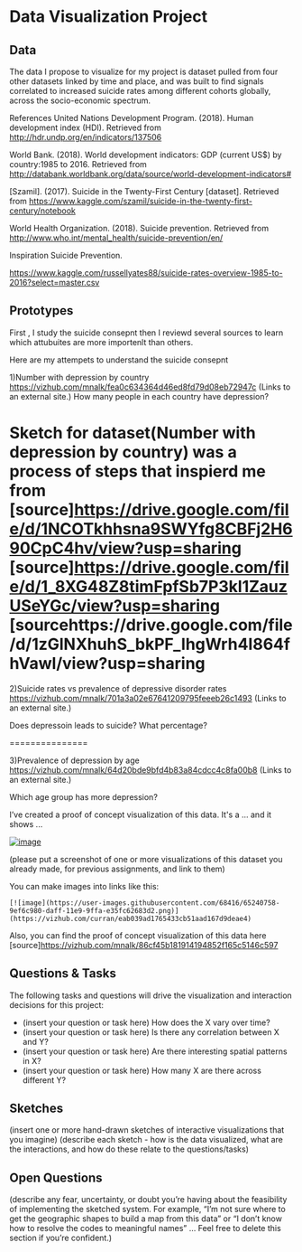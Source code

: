 # Data Visualization Project

## Data

The data I propose to visualize for my project is dataset pulled from four other datasets linked by time and place, and was built to find signals correlated to increased suicide rates among different cohorts globally, across the socio-economic spectrum.

References United Nations Development Program. (2018). Human development index (HDI). Retrieved from http://hdr.undp.org/en/indicators/137506

World Bank. (2018). World development indicators: GDP (current US$) by country:1985 to 2016. Retrieved from http://databank.worldbank.org/data/source/world-development-indicators#

[Szamil]. (2017). Suicide in the Twenty-First Century [dataset]. Retrieved from https://www.kaggle.com/szamil/suicide-in-the-twenty-first-century/notebook

World Health Organization. (2018). Suicide prevention. Retrieved from http://www.who.int/mental_health/suicide-prevention/en/

Inspiration Suicide Prevention.

https://www.kaggle.com/russellyates88/suicide-rates-overview-1985-to-2016?select=master.csv

## Prototypes

First , I study the suicide consepnt then I reviewd several sources to learn which attubuites are more importenlt than others.

Here are my attempets to understand the suicide consepnt


1)Number with depression by country
https://vizhub.com/mnalk/fea0c634364d46ed8fd79d08eb72947c (Links to an external site.)
How many people in each country have depression?


Sketch for dataset(Number with depression by country) was a process of steps that inspierd me from 
[source]https://drive.google.com/file/d/1NCOTkhhsna9SWYfg8CBFj2H690CpC4hv/view?usp=sharing
[source]https://drive.google.com/file/d/1_8XG48Z8timFpfSb7P3kl1ZauzUSeYGc/view?usp=sharing
[sourcehttps://drive.google.com/file/d/1zGlNXhuhS_bkPF_lhgWrh4I864fhVawl/view?usp=sharing
===============

2)Suicide rates vs prevalence of depressive disorder rates
https://vizhub.com/mnalk/701a3a02e67641209795feeeb26c1493 (Links to an external site.)

Does depressoin leads to suicide? What percentage?

===============

3)Prevalence of depression by age
https://vizhub.com/mnalk/64d20bde9bfd4b83a84cdcc4c8fa00b8 (Links to an external site.)

Which age group has more depression?

I’ve created a proof of concept visualization of this data. It's a ... and it shows ...

[![image](https://user-images.githubusercontent.com/68416/65240758-9ef6c980-daff-11e9-9ffa-e35fc62683d2.png)](https://vizhub.com/curran/eab039ad1765433cb51aad167d9deae4)

(please put a screenshot of one or more visualizations of this dataset you already made, for previous assignments, and link to them)

You can make images into links like this:

```
[![image](https://user-images.githubusercontent.com/68416/65240758-9ef6c980-daff-11e9-9ffa-e35fc62683d2.png)](https://vizhub.com/curran/eab039ad1765433cb51aad167d9deae4)
```


Also, you can find the proof of concept visualization of this data here [source]https://vizhub.com/mnalk/86cf45b181914194852f165c5146c597

## Questions & Tasks

The following tasks and questions will drive the visualization and interaction decisions for this project:

 * (insert your question or task here) How does the X vary over time?
 * (insert your question or task here) Is there any correlation between X and Y?
 * (insert your question or task here) Are there interesting spatial patterns in X?
 * (insert your question or task here) How many X are there across different Y?

## Sketches

(insert one or more hand-drawn sketches of interactive visualizations that you imagine)
(describe each sketch - how is the data visualized, what are the interactions, and how do these relate to the questions/tasks)

## Open Questions

(describe any fear, uncertainty, or doubt you’re having about the feasibility of implementing the sketched system. For example, “I’m not sure where to get the geographic shapes to build a map from this data” or “I don’t know how to resolve the codes to meaningful names” … Feel free to delete this section if you’re confident.)
